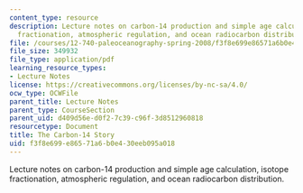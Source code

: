 ```yaml
---
content_type: resource
description: Lecture notes on carbon-14 production and simple age calculation, isotope
  fractionation, atmospheric regulation, and ocean radiocarbon distribution.
file: /courses/12-740-paleoceanography-spring-2008/f3f8e699e86571a6b0e430eeb095a018_lec09a.pdf
file_size: 349932
file_type: application/pdf
learning_resource_types:
- Lecture Notes
license: https://creativecommons.org/licenses/by-nc-sa/4.0/
ocw_type: OCWFile
parent_title: Lecture Notes
parent_type: CourseSection
parent_uid: d409d56e-d0f2-7c39-c96f-3d8512960818
resourcetype: Document
title: The Carbon-14 Story
uid: f3f8e699-e865-71a6-b0e4-30eeb095a018
---
```

Lecture notes on carbon-14 production and simple age calculation, isotope fractionation, atmospheric regulation, and ocean radiocarbon distribution.